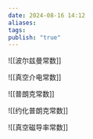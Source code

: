 ```yaml
---
date: 2024-08-16 14:12
aliases: 
tags: 
publish: "true"
---
```

![[波尔兹曼常数]]

![[真空介电常数]]

![[普朗克常数]]

![[约化普朗克常数]]

![[真空磁导率常数]]